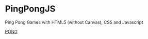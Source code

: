 # PingPongJS

Ping Pong Games with HTML5 (without Canvas), CSS and Javascript

[PONG](https://raw.githubusercontent.com/metintaslik/PingPongJS/main/PingPong.png)
